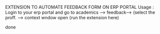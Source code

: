  EXTENSION TO AUTOMATE FEEDBACK FORM ON ERP PORTAL 
Usage :
Login to your erp portal and go to academics --> feedback--> (select the proff. --> context wndow open (run the extension here) 



done